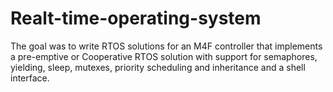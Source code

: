 # Realt-time-operating-system
The goal was to write RTOS solutions for an M4F controller that implements a pre-emptive or Cooperative RTOS solution 
with support for semaphores, yielding, sleep, mutexes, priority scheduling and inheritance and a shell interface.

